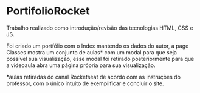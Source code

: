 # PortifolioRocket
Trabalho realizado como introdução/revisão das tecnologias HTML, CSS e JS.

Foi criado um portfólio com o Index mantendo os dados do autor, a page Classes mostra um conjunto de aulas* com um modal para que 
seja possível sua visualização, esse modal foi retirado posteriormente para que a videoaula abra uma página própria para sua visualização.

*aulas retiradas do canal Rocketseat de acordo com as instruções do professor, com o único intuito de exemplificar e concluir o site.
